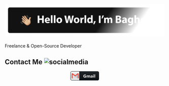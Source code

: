 <div align="center">
<h2>
<img src="https://github.com/bagherhosseini/bagherhosseini/blob/main/bagherbanner.png?raw=true">
</h2>
</div>

Freelance & Open-Source Developer

<h2>Contact Me <img width="50" height="28" src="https://media.giphy.com/media/WUlplcMpOCEmTGBtBW/giphy.gif" alt="socialmedia"></h2>

<div align="center">
<a href="mailto:bagherhosseini03@gmail.com"><img src="https://raw.githubusercontent.com/MikeCodesDotNET/ColoredBadges/master/svg/social/gmail.svg" alt="gmail" width="90"></a><br>
</div>
